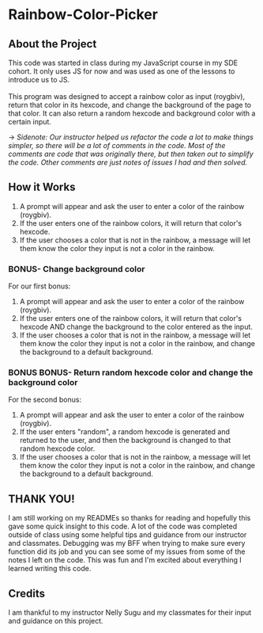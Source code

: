 # Rainbow-Color-Picker
## About the Project
This code was started in class during my JavaScript course in my SDE cohort. It only uses JS for now and was used as one of the lessons to 
introduce us to JS. 
<br>
<br>
This program was designed to accept a rainbow color as input (roygbiv), return that color in its hexcode, and change the background of the page to that color. 
It can also return a random hexcode and background color with a certain input.<br>

-> *Sidenote: Our instructor helped us refactor the code a lot to make things simpler, so there will be a lot of comments in the code. 
Most of the comments are code that was originally there, but then taken out to simplify the code. Other comments are just notes of issues I had and then solved.*
<br>
## How it Works
1. A prompt will appear and ask the user to enter a color of the rainbow (roygbiv). 
2. If the user enters one of the rainbow colors, it will return that color's hexcode.
3. If the user chooses a color that is not in the rainbow, a message will let them know the color they input is not a color in the rainbow.

### BONUS- Change background color
For our first bonus:
1. A prompt will appear and ask the user to enter a color of the rainbow (roygbiv). 
2. If the user enters one of the rainbow colors, it will return that color's hexcode AND change the background to the color entered as the input.
3. If the user chooses a color that is not in the rainbow, a message will let them know the color they input is not a color in the rainbow, and change the background
to a default background. 

### BONUS BONUS- Return random hexcode color and change the background color
For the second bonus:
1. A prompt will appear and ask the user to enter a color of the rainbow (roygbiv). 
2. If the user enters "random", a random hexcode is generated and returned to the user, and then the background is changed to that random hexcode color.
3. If the user chooses a color that is not in the rainbow, a message will let them know the color they input is not a color in the rainbow, and change the background
to a default background. 

## THANK YOU!
I am still working on my READMEs so thanks for reading and hopefully this gave some quick insight to this code. A lot of the code was completed outside of class using some helpful tips
and guidance from our instructor and classmates. Debugging was my BFF when trying to make sure every function did its job and you can see some of my issues from some 
of the notes I left on the code. This was fun and I'm excited about everything I learned writing this code.

## Credits
I am thankful to my instructor Nelly Sugu and my classmates for their input and guidance on this project.
